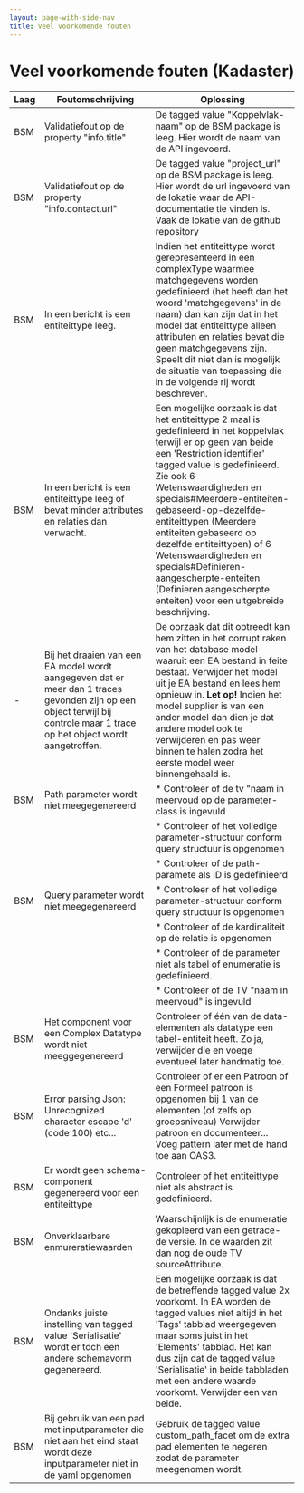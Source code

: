 ```yaml
---
layout: page-with-side-nav
title: Veel voorkomende fouten
---
```

# Veel voorkomende fouten  (Kadaster)

| Laag | Foutomschrijving | Oplossing |
| --- | --- | --- |
| BSM | Validatiefout op de property "info.title"  | De tagged value "Koppelvlak-naam" op de BSM package is leeg. Hier wordt de naam van de API ingevoerd. |
| BSM | Validatiefout op de property "info.contact.url"  | De tagged value "project_url" op de BSM package is leeg. Hier wordt de url ingevoerd van de lokatie waar de API-documentatie tie vinden is. Vaak de lokatie van de github repository |
| BSM | In een bericht is een entiteittype leeg.  | Indien het entiteittype wordt gerepresenteerd in een complexType waarmee matchgegevens worden gedefinieerd (het heeft dan het woord 'matchgegevens' in de naam) dan kan zijn dat in het model dat entiteittype alleen attributen en relaties bevat die geen matchgegevens zijn. Speelt dit niet dan is mogelijk de situatie van toepassing die in de volgende rij wordt beschreven. |
| BSM | In een bericht is een entiteittype leeg of bevat minder attributes en relaties dan verwacht. | Een mogelijke oorzaak is dat het entiteittype 2 maal is gedefinieerd in het koppelvlak terwijl er op geen van beide een 'Restriction identifier' tagged value is gedefinieerd. Zie ook  6 Wetenswaardigheden en specials#Meerdere-entiteiten-gebaseerd-op-dezelfde-entiteittypen  (Meerdere entiteiten gebaseerd op dezelfde entiteittypen) of   6 Wetenswaardigheden en specials#Definieren-aangescherpte-enteiten  (Definieren aangescherpte enteiten) voor een uitgebreide beschrijving. |
| - | Bij het draaien van een EA model wordt aangegeven dat er meer dan 1 traces gevonden zijn op een object terwijl bij controle maar 1 trace op het object wordt aangetroffen. | De oorzaak dat dit optreedt kan hem zitten in het corrupt raken van het database model waaruit een EA bestand in feite bestaat. Verwijder het model uit je EA bestand en lees hem opnieuw in. **Let op!** Indien het model supplier is van een ander model dan dien je dat andere model ook te verwijderen en pas weer binnen te halen zodra het eerste model weer binnengehaald is. |
| BSM | Path parameter wordt niet meegegenereerd | * Controleer of de tv "naam in meervoud op de parameter-class is ingevuld |
|  |  | * Controleer of het volledige parameter-structuur conform query structuur is opgenomen |
|  |  | * Controleer of de path-paramete als ID is gedefinieerd  |
| BSM | Query parameter wordt niet meegegenereerd | * Controleer of het volledige parameter-structuur conform query structuur is opgenomen |
|  |  | * Controleer of de kardinaliteit op de relatie is opgenomen |
|  |  | * Controleer of de parameter niet als tabel of enumeratie is gedefinieerd. |
|  |  | * Controleer of de TV "naam in meervoud" is ingevuld |
| BSM | Het component voor een Complex Datatype wordt niet meeggegenereerd | Controleer of één van de data-elementen als datatype een tabel-entiteit heeft.  Zo ja, verwijder die en voege eventueel later handmatig toe. |
| BSM | Error parsing Json: Unrecognized character escape 'd' (code 100) etc... | Controleer of er een Patroon of een Formeel patroon is opgenomen bij 1 van de elementen (of zelfs op groepsniveau) Verwijder patroon en documenteer... Voeg pattern later met de hand toe aan OAS3. |
| BSM | Er wordt geen schema-component gegenereerd voor een entiteittype | Controleer of het entiteittype niet als abstract is gedefinieerd. |
| BSM | Onverklaarbare enmureratiewaarden | Waarschijnlijk is de enumeratie gekopieerd van een getrace-de versie. In de waarden zit dan nog de oude TV sourceAttribute. |
| BSM | Ondanks juiste instelling van tagged value 'Serialisatie' wordt er toch een andere schemavorm gegenereerd. | Een mogelijke oorzaak is dat de betreffende tagged value 2x voorkomt. In EA worden de tagged values niet altijd in het 'Tags' tabblad weergegeven maar soms juist in het 'Elements' tabblad. Het kan dus zijn dat de tagged value 'Serialisatie' in beide tabbladen met een andere waarde voorkomt. Verwijder een van beide. |
| BSM | Bij gebruik van een pad met inputparameter die niet aan het eind staat wordt deze inputparameter niet in de yaml opgenomen | Gebruik de tagged value custom_path_facet om de extra pad elementen te negeren zodat de parameter meegenomen wordt. |
